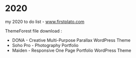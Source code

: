 # 2020
my 2020 to do list - www.firstplato.com

ThemeForest file download :
- DONA - Creative Multi-Purpose Parallax WordPress Theme
- Soho Pro - Photography Portfolio
- Maiden - Responsive One Page Portfolio WordPress Theme
